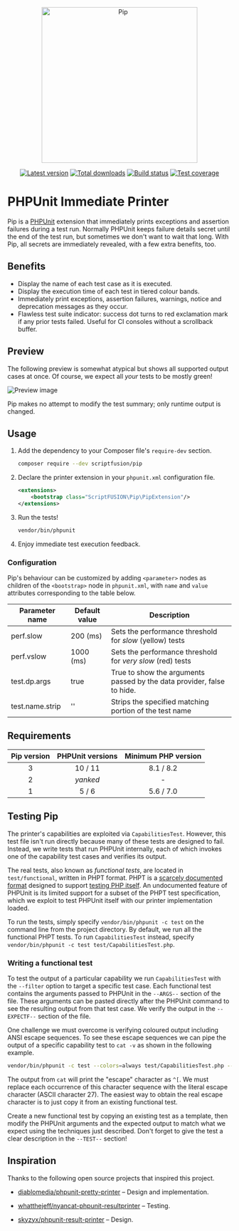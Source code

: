 <p align="center"><img src="doc/images/logo.webp" alt="Pip" width="350"></p>
<div align="center">

[![Latest version][Version image]][Releases]
[![Total downloads][Downloads image]][Downloads]
[![Build status][Build image]][Build]
[![Test coverage][Coverage image]][Coverage]
</div>

PHPUnit Immediate Printer
=========================

Pip is a [PHPUnit][] extension that immediately prints exceptions and assertion failures during a test run. Normally PHPUnit keeps failure details secret until the end of the test run, but sometimes we don't want to wait that long. With Pip, all secrets are immediately revealed, with a few extra benefits, too.

## Benefits

* Display the name of each test case as it is executed.
* Display the execution time of each test in tiered colour bands.
* Immediately print exceptions, assertion failures, warnings, notice and deprecation messages as they occur.
* Flawless test suite indicator: success dot turns to red exclamation mark if any prior tests failed. Useful for CI consoles without a scrollback buffer.

## Preview

The following preview is somewhat atypical but shows all supported output cases at once. Of course, we expect all *your* tests to be mostly green!

![Preview image][]

Pip makes no attempt to modify the test summary; only runtime output is changed.

## Usage

1. Add the dependency to your Composer file's `require-dev` section.

    ```bash
    composer require --dev scriptfusion/pip
    ```

2. Declare the printer extension in your `phpunit.xml` configuration file.

    ```xml
    <extensions>
        <bootstrap class="ScriptFUSION\Pip\PipExtension"/>
    </extensions>
    ```

3. Run the tests!

    ```bash
    vendor/bin/phpunit
    ```

4. Enjoy immediate test execution feedback.

### Configuration

Pip's behaviour can be customized by adding `<parameter>` nodes as children of the `<bootstrap>` node in `phpunit.xml`, with `name` and `value` attributes corresponding to the table below.

| Parameter name  | Default value | Description                                                            |
|-----------------|---------------|------------------------------------------------------------------------|
| perf.slow       | 200 (ms)      | Sets the performance threshold for _slow_ (yellow) tests               |
| perf.vslow      | 1000 (ms)     | Sets the performance threshold for _very slow_ (red) tests             |
| test.dp.args    | true          | True to show the arguments passed by the data provider, false to hide. |
| test.name.strip | ''            | Strips the specified matching portion of the test name                 |

## Requirements

| Pip version | PHPUnit versions | Minimum PHP version |
|:-----------:|:----------------:|:-------------------:|
|      3      |     10 / 11      |      8.1 / 8.2      |
|      2      |     *yanked*     |          -          |
|      1      |      5 / 6       |      5.6 / 7.0      |

## Testing Pip

The printer's capabilities are exploited via `CapabilitiesTest`. However, this test file isn't run directly because many of these tests are designed to fail. Instead, we write tests that run PHPUnit internally, each of which invokes one of the capability test cases and verifies its output.

The real tests, also known as *functional tests*, are located in `test/functional`, written in PHPT format. PHPT is a [scarcely documented format](http://qa.php.net/phpt_details.php) designed to support [testing PHP itself](https://qa.php.net/write-test.php). An undocumented feature of PHPUnit is its limited support for a subset of the PHPT test specification, which we exploit to test PHPUnit itself with our printer implementation loaded.

To run the tests, simply specify `vendor/bin/phpunit -c test` on the command line from the project directory. By default, we run all the functional PHPT tests. To run `CapabilitiesTest` instead, specify `vendor/bin/phpunit -c test test/CapabilitiesTest.php`.

### Writing a functional test

To test the output of a particular capability we run `CapabilitiesTest` with the `--filter` option to target a specific test case. Each functional test contains the arguments passed to PHPUnit in the `--ARGS--` section of the file. These arguments can be pasted directly after the PHPUnit command to see the resulting output from that test case. We verify the output in the `--EXPECTF--` section of the file.

One challenge we must overcome is verifying coloured output including ANSI escape sequences. To see these escape sequences we can pipe the output of a specific capability test to `cat -v` as shown in the following example.

```bash
vendor/bin/phpunit -c test --colors=always test/CapabilitiesTest.php --filter ::testSuccess$ | cat -v
```

The output from `cat` will print the "escape" character as `^[`. We must replace each occurrence of this character sequence with the literal escape character (ASCII character 27). The easiest way to obtain the real escape character is to just copy it from an existing functional test.

Create a new functional test by copying an existing test as a template, then modify the PHPUnit arguments and the expected output to match what we expect using the techniques just described. Don't forget to give the test a clear description in the `--TEST--` section!

## Inspiration

Thanks to the following open source projects that inspired this project.

* [diablomedia/phpunit-pretty-printer](https://github.com/diablomedia/phpunit-pretty-printer) &ndash; Design and implementation.
* [whatthejeff/nyancat-phpunit-resultprinter](https://github.com/whatthejeff/nyancat-phpunit-resultprinter) &ndash; Testing.
* [skyzyx/phpunit-result-printer](https://github.com/skyzyx/phpunit-result-printer) &ndash; Design.


  [Releases]: https://github.com/ScriptFUSION/PHPUnit-Immediate-Printer/releases
  [Version image]: https://poser.pugx.org/scriptfusion/pip/version "Latest version"
  [Downloads]: https://packagist.org/packages/scriptfusion/pip
  [Downloads image]: https://poser.pugx.org/scriptfusion/pip/downloads "Total downloads"
  [Build]: https://github.com/ScriptFUSION/PHPUnit-Immediate-Printer/actions/workflows/Tests.yaml
  [Build image]: https://github.com/ScriptFUSION/PHPUnit-Immediate-Printer/actions/workflows/Tests.yaml/badge.svg "Build status"
  [Coverage]: https://codecov.io/gh/ScriptFUSION/PHPUnit-Immediate-Printer
  [Coverage image]: https://codecov.io/github/ScriptFUSION/PHPUnit-Immediate-Printer/graph/badge.svg "Test coverage"

  [Preview image]: doc/images/test%20run%203.4.webp

  [PHPUnit]: https://github.com/sebastianbergmann/phpunit
